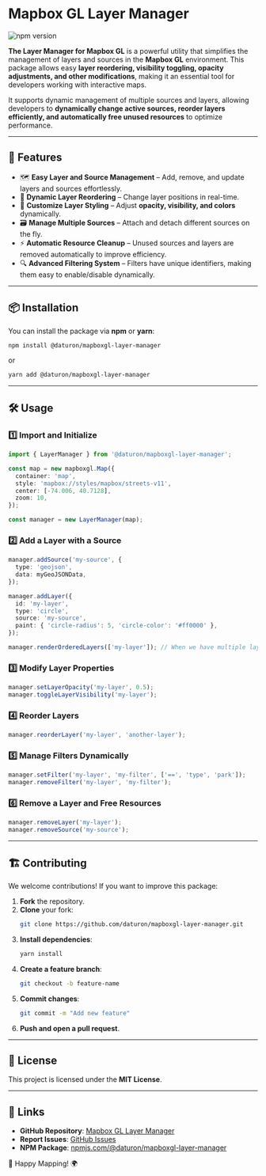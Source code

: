 # Mapbox GL Layer Manager

![npm version](https://img.shields.io/npm/v/@daturon/mapboxgl-layer-manager)

**The Layer Manager for Mapbox GL** is a powerful utility that simplifies the management of layers and sources in the **Mapbox GL** environment. This package allows easy **layer reordering, visibility toggling, opacity adjustments, and other modifications**, making it an essential tool for developers working with interactive maps.

It supports dynamic management of multiple sources and layers, allowing developers to **dynamically change active sources, reorder layers efficiently, and automatically free unused resources** to optimize performance.

---

## 🚀 Features

- 🗺️ **Easy Layer and Source Management** – Add, remove, and update layers and sources effortlessly.
- 🔄 **Dynamic Layer Reordering** – Change layer positions in real-time.
- 🎨 **Customize Layer Styling** – Adjust **opacity, visibility, and colors** dynamically.
- 🗃️ **Manage Multiple Sources** – Attach and detach different sources on the fly.
- ⚡ **Automatic Resource Cleanup** – Unused sources and layers are removed automatically to improve efficiency.
- 🔍 **Advanced Filtering System** – Filters have unique identifiers, making them easy to enable/disable dynamically.

---

## 📦 Installation

You can install the package via **npm** or **yarn**:

```sh
npm install @daturon/mapboxgl-layer-manager
```

or

```sh
yarn add @daturon/mapboxgl-layer-manager
```

---

## 🛠️ Usage

### **1️⃣ Import and Initialize**

```ts
import { LayerManager } from '@daturon/mapboxgl-layer-manager';

const map = new mapboxgl.Map({
  container: 'map',
  style: 'mapbox://styles/mapbox/streets-v11',
  center: [-74.006, 40.7128],
  zoom: 10,
});

const manager = new LayerManager(map);
```

### **2️⃣ Add a Layer with a Source**

```ts
manager.addSource('my-source', {
  type: 'geojson',
  data: myGeoJSONData,
});

manager.addLayer({
  id: 'my-layer',
  type: 'circle',
  source: 'my-source',
  paint: { 'circle-radius': 5, 'circle-color': '#ff0000' },
});

manager.renderOrderedLayers(['my-layer']); // When we have multiple layers, we can use the renderOrderedLayers method to render them in the correct order. Call this method again when you need a new layer set to be rendered.
```

### **3️⃣ Modify Layer Properties**

```ts
manager.setLayerOpacity('my-layer', 0.5);
manager.toggleLayerVisibility('my-layer');
```

### **4️⃣ Reorder Layers**

```ts
manager.reorderLayer('my-layer', 'another-layer');
```

### **5️⃣ Manage Filters Dynamically**

```ts
manager.setFilter('my-layer', 'my-filter', ['==', 'type', 'park']);
manager.removeFilter('my-layer', 'my-filter');
```

### **6️⃣ Remove a Layer and Free Resources**

```ts
manager.removeLayer('my-layer');
manager.removeSource('my-source');
```

---

## 🏗️ Contributing

We welcome contributions! If you want to improve this package:

1. **Fork** the repository.
2. **Clone** your fork:
   ```sh
   git clone https://github.com/daturon/mapboxgl-layer-manager.git
   ```
3. **Install dependencies**:
   ```sh
   yarn install
   ```
4. **Create a feature branch**:
   ```sh
   git checkout -b feature-name
   ```
5. **Commit changes**:
   ```sh
   git commit -m "Add new feature"
   ```
6. **Push and open a pull request**.

---

## 📜 License

This project is licensed under the **MIT License**.

---

## 🔗 Links

- **GitHub Repository**: [Mapbox GL Layer Manager](https://github.com/daturon/mapboxgl-layer-manager)
- **Report Issues**: [GitHub Issues](https://github.com/daturon/mapboxgl-layer-manager/issues)
- **NPM Package**: [npmjs.com/@daturon/mapboxgl-layer-manager](https://www.npmjs.com/package/@daturon/mapboxgl-layer-manager)

🚀 Happy Mapping! 🌍

